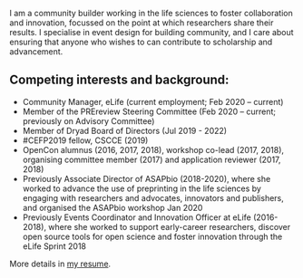 I am a community builder working in the life sciences to foster collaboration and innovation, focussed on the point at which researchers share their results. I specialise in event design for building community, and I care about ensuring that anyone who wishes to can contribute to scholarship and advancement.

## Competing interests and background:


- Community Manager, eLife (current employment; Feb 2020 – current)
- Member of the PREreview Steering Committee (Feb 2020 – current; previously on Advisory Committee)
- Member of Dryad Board of Directors (Jul 2019 - 2022)
- #CEFP2019 fellow, CSCCE (2019)
- OpenCon alumnus (2016, 2017, 2018), workshop co-lead (2017, 2018), organising committee member (2017) and application reviewer (2017, 2018)
- Previously Associate Director of ASAPbio (2018-2020), where she worked to advance the use of preprinting in the life sciences by engaging with researchers and advocates, innovators and publishers, and organised the ASAPbio workshop Jan 2020
- Previously Events Coordinator and Innovation Officer at eLife (2016-2018), where she worked to support early-career researchers, discover open source tools for open science and foster innovation through the eLife Sprint 2018

More details in [my resume](/resume.md).
